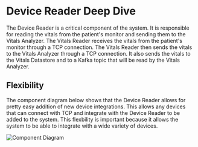 # Device Reader Deep Dive

The Device Reader is a critical component of the system. It is responsible for reading the vitals from the patient's monitor and sending them to the Vitals Analyzer. The Vitals Reader receives the vitals from the patient's monitor through a TCP connection. The Vitals Reader then sends the vitals to the Vitals Analyzer through a TCP connection. It also sends the vitals to the Vitals Datastore and to a Kafka topic that will be read by the Vitals Analyzer.

## Flexibility

The component diagram below shows that the Device Reader allows for pretty easy
addition of new device integrations. This allows any devices that can connect
with TCP and integrate with the Device Reader to be added to the system. This
flexbility is important because it allows the system to be able to integrate
with a wide variety of devices.

![Component Diagram](../images/X-Ham_ArchKata_Architecture_Diagram_Component_Data_Reader.png)
